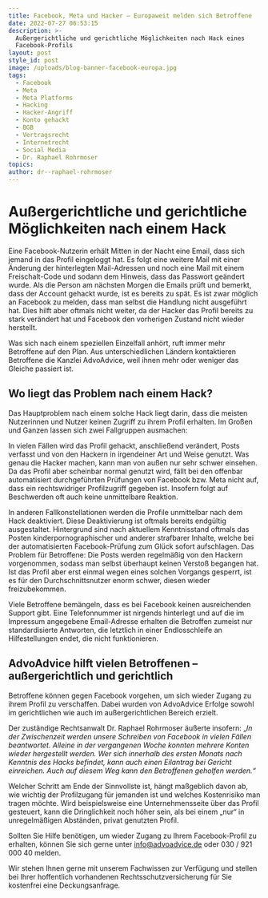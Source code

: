 ```yaml
---
title: Facebook, Meta und Hacker – Europaweit melden sich Betroffene
date: 2022-07-27 06:53:15
description: >-
  Außergerichtliche und gerichtliche Möglichkeiten nach Hack eines
  Facebook-Profils
layout: post
style_id: post
image: /uploads/blog-banner-facebook-europa.jpg
tags:
  - Facebook
  - Meta
  - Meta Platforms
  - Hacking
  - Hacker-Angriff
  - Konto gehackt
  - BGB
  - Vertragsrecht
  - Internetrecht
  - Social Media
  - Dr. Raphael Rohrmoser
topics:
author: dr--raphael-rohrmoser
---
```

# **Au&szlig;ergerichtliche und gerichtliche Möglichkeiten nach einem Hack**

Eine Facebook-Nutzerin erhält Mitten in der Nacht eine Email, dass sich jemand in das Profil eingeloggt hat. Es folgt eine weitere Mail mit einer Änderung der hinterlegten Mail-Adressen und noch eine Mail mit einem Freischalt-Code und sodann dem Hinweis, dass das Passwort geändert wurde. Als die Person am nächsten Morgen die Emails prüft und bemerkt, dass der Account gehackt wurde, ist es bereits zu spät. Es ist zwar möglich an Facebook zu melden, dass man selbst die Handlung nicht ausgeführt hat. Dies hilft aber oftmals nicht weiter, da der Hacker das Profil bereits zu stark verändert hat und Facebook den vorherigen Zustand nicht wieder herstellt.

Was sich nach einem speziellen Einzelfall anhört, ruft immer mehr Betroffene auf den Plan. Aus unterschiedlichen Ländern kontaktieren Betroffene die Kanzlei AdvoAdvice, weil ihnen mehr oder weniger das Gleiche passiert ist.

## **Wo liegt das Problem nach einem Hack?**

Das Hauptproblem nach einem solche Hack liegt darin, dass die meisten Nutzerinnen und Nutzer keinen Zugriff zu ihrem Profil erhalten. Im Gro&szlig;en und Ganzen lassen sich zwei Fallgruppen ausmachen:

In vielen Fällen wird das Profil gehackt, anschlie&szlig;end verändert, Posts verfasst und von den Hackern in irgendeiner Art und Weise genutzt. Was genau die Hacker machen, kann man von au&szlig;en nur sehr schwer einsehen. Da das Profil aber scheinbar normal genutzt wird, fällt bei den offenbar automatisiert durchgeführten Prüfungen von Facebook bzw. Meta nicht auf, dass ein rechtswidriger Profilzugriff gegeben ist. Insofern folgt auf Beschwerden oft auch keine unmittelbare Reaktion.

In anderen Fallkonstellationen werden die Profile unmittelbar nach dem Hack deaktiviert. Diese Deaktivierung ist oftmals bereits endgültig ausgestaltet. Hintergrund sind nach aktuellem Kenntnisstand oftmals das Posten kinderpornographischer und anderer strafbarer Inhalte, welche bei der automatisierten Facebook-Prüfung zum Glück sofort aufschlagen. Das Problem für Betroffene: Die Posts werden regelmä&szlig;ig von den Hackern vorgenommen, sodass man selbst überhaupt keinen Versto&szlig; begangen hat. Ist das Profil aber erst einmal wegen eines solchen Vorgangs gesperrt, ist es für den Durchschnittsnutzer enorm schwer, diesen wieder freizubekommen.

Viele Betroffene bemängeln, dass es bei Facebook keinen ausreichenden Support gibt. Eine Telefonnummer ist nirgends hinterlegt und auf die im Impressum angegebene Email-Adresse erhalten die Betroffen zumeist nur standardisierte Antworten, die letztlich in einer Endlosschleife an Hilfestellungen endet, die nicht funktionieren.

## **AdvoAdvice hilft vielen Betroffenen – au&szlig;ergerichtlich und gerichtlich**

Betroffene können gegen Facebook vorgehen, um sich wieder Zugang zu ihrem Profil zu verschaffen. Dabei wurden von AdvoAdvice Erfolge sowohl im gerichtlichen wie auch im au&szlig;ergerichtlichen Bereich erzielt.

Der zuständige Rechtsanwalt Dr. Raphael Rohrmoser äu&szlig;erte insofern: „*In der Zwischenzeit werden unsere Schreiben von Facebook in vielen Fällen beantwortet. Alleine in der vergangenen Woche konnten mehrere Konten wieder hergestellt werden. Wer sich innerhalb des ersten Monats nach Kenntnis des Hacks befindet, kann auch einen Eilantrag bei Gericht einreichen. Auch auf diesem Weg kann den Betroffenen geholfen werden.“*

Welcher Schritt am Ende der Sinnvollste ist, hängt ma&szlig;geblich davon ab, wie wichtig der Profilzugang für jemanden ist und welches Kostenrisiko man tragen möchte. Wird beispielsweise eine Unternehmensseite über das Profil gesteuert, kann die Dringlichkeit noch höher sein, als bei einem „nur“ in unregelmä&szlig;igen Abständen, privat genutzten Profil.

Sollten Sie Hilfe benötigen, um wieder Zugang zu Ihrem Facebook-Profil zu erhalten, können Sie sich gerne unter&nbsp;[info@advoadvice.de](mailto:info@advoadvice.de)&nbsp;oder 030 / 921 000 40 melden.

Wir stehen Ihnen gerne mit unserem Fachwissen zur Verfügung und stellen bei Ihrer hoffentlich vorhandenen Rechtsschutzversicherung für Sie kostenfrei eine Deckungsanfrage.&nbsp;

&nbsp;

&nbsp;

&nbsp;

